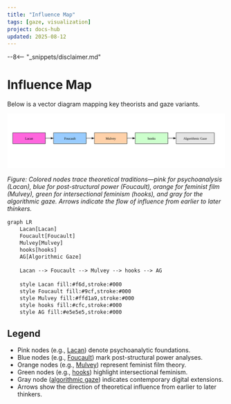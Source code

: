 ```yaml
---
title: "Influence Map"
tags: [gaze, visualization]
project: docs-hub
updated: 2025-08-12
---
```


--8<-- "_snippets/disclaimer.md"

# Influence Map

Below is a vector diagram mapping key theorists and gaze variants.

![Diagram with a pink Lacan node leading via arrows to a blue Foucault node, an orange Mulvey node, a green hooks node, and a gray algorithmic gaze node, illustrating the flow of theoretical influence](influence-map.svg)

*Figure: Colored nodes trace theoretical traditions—pink for psychoanalysis (Lacan), blue for post-structural power (Foucault), orange for feminist film (Mulvey), green for intersectional feminism (hooks), and gray for the algorithmic gaze. Arrows indicate the flow of influence from earlier to later thinkers.*

```mermaid
graph LR
    Lacan[Lacan]
    Foucault[Foucault]
    Mulvey[Mulvey]
    hooks[hooks]
    AG[Algorithmic Gaze]

    Lacan --> Foucault --> Mulvey --> hooks --> AG

    style Lacan fill:#f6d,stroke:#000
    style Foucault fill:#9cf,stroke:#000
    style Mulvey fill:#ffd1a9,stroke:#000
    style hooks fill:#cfc,stroke:#000
    style AG fill:#e5e5e5,stroke:#000
```

## Legend

- Pink nodes (e.g., [Lacan](gaze_bibliography.md#lacan-and-psychoanalysis)) denote psychoanalytic foundations.
- Blue nodes (e.g., [Foucault](gaze_bibliography.md#medical-and-surveillance-studies)) mark post-structural power analyses.
- Orange nodes (e.g., [Mulvey](gaze_bibliography.md#film-and-gender-studies)) represent feminist film theory.
- Green nodes (e.g., [hooks](gaze_bibliography.md#film-and-gender-studies)) highlight intersectional feminism.
- Gray node ([algorithmic gaze](gaze_bibliography.md#medical-and-surveillance-studies)) indicates contemporary digital extensions.
- Arrows show the direction of theoretical influence from earlier to later thinkers.
